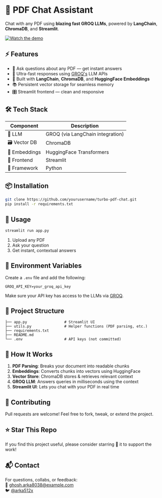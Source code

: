 # 🚀 PDF Chat Assistant

Chat with any PDF using **blazing fast GROQ LLMs**, powered by **LangChain**, **ChromaDB**, and **Streamlit**.

[![Watch the demo](demo-thumbnail.png)](./Turbo_PDF_Chat_Assistant.mp4)

## ⚡ Features

- 🧠 Ask questions about any PDF — get instant answers  
- 🚀 Ultra-fast responses using [GROQ's](https://groq.com/) LLM APIs  
- 🧩 Built with **LangChain**, **ChromaDB**, and **HuggingFace Embeddings**  
- 📚 Persistent vector storage for seamless memory  
- 🎛️ Streamlit frontend — clean and responsive


## 🛠️ Tech Stack

| Component | Description |
|----------|-------------|
| 🧠 LLM | GROQ (via LangChain integration) |
| 🗃️ Vector DB | ChromaDB |
| 📄 Embeddings | HuggingFace Transformers |
| 💬 Frontend | Streamlit |
| 🧱 Framework | Python |


## 📦 Installation

```bash
git clone https://github.com/yourusername/turbo-pdf-chat.git
pip install -r requirements.txt
```


## 🚀 Usage

```bash
streamlit run app.py
```

1. Upload any PDF  
2. Ask your question  
3. Get instant, contextual answers  

## 🔐 Environment Variables

Create a `.env` file and add the following:

```
GROQ_API_KEY=your_groq_api_key
```

Make sure your API key has access to the LLMs via [GROQ](https://console.groq.com/).

## 📁 Project Structure

```
├── app.py                 # Streamlit UI
├── utils.py               # Helper functions (PDF parsing, etc.)
├── requirements.txt
├── README.md
└── .env                   # API keys (not committed)
```

## 🧠 How It Works

1. **PDF Parsing**: Breaks your document into readable chunks  
2. **Embeddings**: Converts chunks into vectors using HuggingFace  
3. **Vector Store**: ChromaDB stores & retrieves relevant context  
4. **GROQ LLM**: Answers queries in milliseconds using the context  
5. **Streamlit UI**: Lets you chat with your PDF in real time

## 🤝 Contributing

Pull requests are welcome! Feel free to fork, tweak, or extend the project.

## ⭐️ Star This Repo

If you find this project useful, please consider starring 🌟 it to support the work!

## 📬 Contact

For questions, collabs, or feedback:  
📧 ghosh.arka8038@example.com  
🐦 [@arka512x](https://x.com/arka512x)
